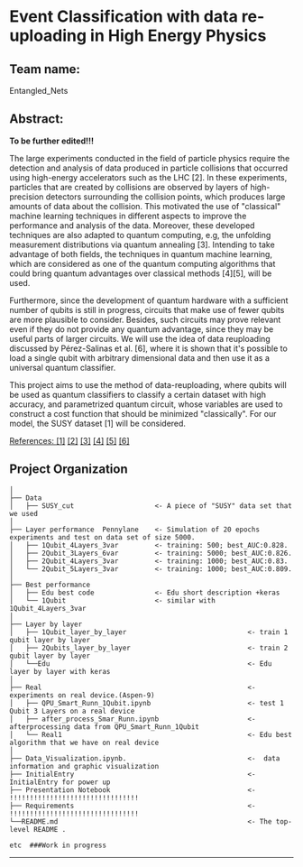 # Event Classification with data re-uploading in High Energy Physics

## Team name: 

Entangled_Nets

## Abstract: 

**To be further edited!!!**

The large experiments conducted in the field of particle physics require the detection and analysis of data produced in particle collisions that occurred using high-energy accelerators such as the LHC [2]. In these experiments, particles that are created by collisions are observed by layers of high-precision detectors surrounding the collision points, which produces large amounts of data about the collision. This motivated the use of "classical" machine learning techniques in different aspects to improve the performance and analysis of the data. Moreover, these developed techniques are also adapted to quantum computing, e.g, the unfolding measurement distributions via quantum annealing [3]. Intending to take advantage of both fields, the techniques in quantum machine learning, which are considered as one of the quantum computing algorithms that could bring quantum advantages over classical methods [4][5], will be used.

Furthermore, since the development of quantum hardware with a sufficient number of qubits is still in progress, circuits that make use of fewer qubits are more plausible to consider. Besides, such circuits may prove relevant even if they do not provide any quantum advantage, since they may be useful parts of larger circuits. We will use the idea of data reuploading discussed by Pérez-Salinas et al. [6], where it is shown that it's possible to load a single qubit with arbitrary dimensional data and then use it as a universal quantum classifier.

This project aims to use the method of data-reuploading, where qubits will be used as quantum classifiers to classify a certain dataset with high accuracy, and parametrized quantum circuit, whose variables are used to construct a cost function that should be minimized "classically". For our model, the SUSY dataset [1] will be considered.

[References: ](https://github.com/VoicuTomut/Event-Classification-with-data-reuploading-in-High-Energy-Physics/blob/main/Documentation/Abstract_references.md) [[1]](https://archive.ics.uci.edu/ml/datasets/SUSY#)  [[2]](https://arxiv.org/abs/2002.09935)  [[3]](https://link.springer.com/article/10.1007/JHEP11(2019)128)  [[4]](https://quantum-journal.org/papers/q-2018-08-06-79/#)  [[5]](https://arxiv.org/abs/2005.08582)  [[6]](https://arxiv.org/abs/1907.02085)

Project Organization
------------

    │
    ├── Data 
    │   ├── SUSY_cut                    <- A piece of "SUSY" data set that we used
    │
    ├── Layer performance  Pennylane    <- Simulation of 20 epochs experiments and test on data set of size 5000.
    │   ├── 1Qubit_4Layers_3var         <- training: 500; best_AUC:0.828.
    │   ├── 2Qubit_3Layers_6var         <- training: 5000; best_AUC:0.826.
    │   ├── 2Qubit_4Layers_3var         <- training: 1000; best_AUC:0.83.
    │   └── 2Qubit_5Layers_3var         <- training: 1000; best_AUC:0.809.
    │
    ├── Best performance                        
    │   ├── Edu best code               <- Edu short description +keras
    │   └── 1Qubit                      <- similar with 1Qubit_4Layers_3var 
    │
    ├── Layer by layer                        
    │   ├── 1Qubit_layer_by_layer                              <- train 1 qubit layer by layer
    │   ├── 2Qubits_layer_by_layer                             <- train 2 qubit layer by layer 
    │   └──Edu                                                 <- Edu layer by layer with keras
    │
    ├── Real                                                   <- experiments on real device.(Aspen-9)
    │   ├── QPU_Smart_Runn_1Qubit.ipynb                        <- test 1 Qubit 3 Layers on a real device
    │   ├── after_process_Smar_Runn.ipynb                      <- afterprocessing data from QPU_Smart_Runn_1Qubit
    │   └── Real1                                              <- Edu best algorithm that we have on real device 
    │
    ├── Data_Visualization.ipynb.                              <-  data information and graphic visualization
    ├── InitialEntry                                           <-  InitialEntry for power up
    ├── Presentation Notebook                                  <-  !!!!!!!!!!!!!!!!!!!!!!!!!!!!!!!!
    ├── Requirements                                           <-  !!!!!!!!!!!!!!!!!!!!!!!!!!!!!!!!
    └──README.md                                               <- The top-level README .
    
    etc  ###Work in progress

--------
